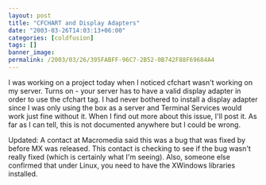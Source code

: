 ```yaml
---
layout: post
title: "CFCHART and Display Adapters"
date: "2003-03-26T14:03:13+06:00"
categories: [coldfusion]
tags: []
banner_image: 
permalink: /2003/03/26/395FABFF-96C7-2B52-0B742F88F69684A4
---
```


I was working on a project today when I noticed cfchart wasn't working on my server. Turns on - your server has to have a valid display adapter in order to use the cfchart tag. I had never bothered to install a display adapter since I was only using the box as a server and Terminal Services would work just fine without it. When I find out more about this issue, I'll post it. As far as I can tell, this is not documented anywhere but I could be wrong.

Updated: A contact at Macromedia said this was a bug that was fixed by before MX was released. This contact is checking to see if the bug wasn't really fixed (which is certainly what I'm seeing). Also, someone else confirmed that under Linux, you need to have the XWindows libraries installed.